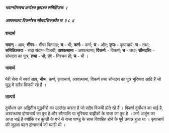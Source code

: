 ##### भवान्भीष्मश्च कर्णश्च कृपश्च समितिंजयः ।
##### अश्वत्थामा विकर्णश्च सौमदत्तिस्तथैव च ॥ ८ ॥

#### शब्दार्थ

**भवान्** - आप; **भीष्मः** - भीष्म पितामह; **च** - भी; **कर्णः** - कर्ण; **च** - और; **कृपः** -  कृपाचार्य; **च** - तथा; **समितिञ्जयः** - सदा संग्राम-विजयी; **अश्वत्थामा** -  अश्वत्थामा; **विकर्णः** - विकर्ण; **च** - तथा; **सौमदत्तिः** - सोमदत्त का पुत्र;  **तथा** - भी; **एव** - निश्चय ही; **च** - भी ।

#### भावार्थ

मेरी सेना में स्वयं आप, भीष्म, कर्ण, कृपाचार्य, अश्वत्थामा, विकर्ण तथा सोमदत्त का पुत्र भूरिश्रवा आदि हैं जो युद्ध में सदैव विजयी रहे हैं ।

#### तात्पर्य

दुर्योधन उन अद्वितीय युद्धवीरों का उल्लेख करता है जो सदैव विजयी होते रहे हैं । विकर्ण दुर्योधन का भाई है, अश्वत्थामा द्रोणाचार्य का पुत्र है और सौमदत्ति या भूरिश्रवा बाह्लीकों के राजा का पुत्र है । कर्ण अर्जुन का आधा भाई है क्योंकि वह कुन्ती के गर्भ से राजा पाण्डु के साथ विवाहित होने के पूर्व उत्पन्न हुआ था । कृपाचार्य की जुड़वा बहन द्रोणाचार्य को ब्याही थी ।